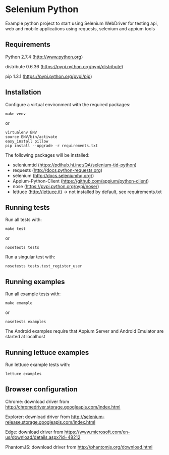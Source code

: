 Selenium Python
===============

Example python project to start using Selenium WebDriver for testing api, web and mobile applications 
using requests, selenium and appium tools

Requirements
------------

Python 2.7.4 (http://www.python.org)

distribute 0.6.36 (https://pypi.python.org/pypi/distribute)

pip 1.3.1 (https://pypi.python.org/pypi/pip)

Installation
------------

Configure a virtual environment with the required packages:

```
make venv
```

or 

```
virtualenv ENV
source ENV/bin/activate
easy_install pillow
pip install --upgrade -r requirements.txt
```

The following packages will be installed:
  * seleniumtid (https://pdihub.hi.inet/QA/selenium-tid-python)
  * requests (http://docs.python-requests.org)
  * selenium (http://docs.seleniumhq.org/)
  * Appium-Python-Client (https://github.com/appium/python-client)
  * nose (https://pypi.python.org/pypi/nose/)
  * lettuce (http://lettuce.it) -> not installed by default, see requirements.txt

Running tests
-------------

Run all tests with:

```
make test
```

or

```
nosetests tests
```

Run a singular test with:

```
nosetests tests.test_register_user
```

Running examples
----------------

Run all example tests with:

```
make example
```

or

```
nosetests examples
```

The Android examples require that Appium Server and Android Emulator are started at localhost

Running lettuce examples
------------------------

Run lettuce example tests with:

```
lettuce examples
```

Browser configuration
---------------------

Chrome: download driver from http://chromedriver.storage.googleapis.com/index.html

Explorer: download driver from http://selenium-release.storage.googleapis.com/index.html 

Edge: download driver from https://www.microsoft.com/en-us/download/details.aspx?id=48212

PhantomJS: download driver from http://phantomjs.org/download.html
